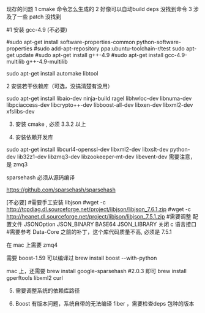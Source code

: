 现存的问题
1 cmake 命令怎么生成的
2 好像可以自动build deps 没找到命令
3 涉及了一些 patch 没找到

#1 安装 gcc-4.9 (不必要)

#sudo apt-get install software-properties-common python-software-properties
#sudo add-apt-repository ppa:ubuntu-toolchain-r/test
sudo apt-get update
#sudo apt-get install g++-4.9
#sudo apt-get install gcc-4.9-multilib g++-4.9-multilib

sudo apt-get install automake libtool

2 安装若干依赖库（可选，没搞清楚有没用）

sudo apt-get install libaio-dev ninja-build ragel libhwloc-dev libnuma-dev libpciaccess-dev libcrypto++-dev libboost-all-dev libxen-dev libxml2-dev xfslibs-dev 

3. 安装 cmake  , 必须 3.3.2 以上

4. 安装依赖开发库

sudo apt-get install  libcurl4-openssl-dev libxml2-dev libxslt-dev python-dev lib32z1-dev libzmq3-dev libzookeeper-mt-dev libevent-dev 
需要注意，是 zmq3

sparsehash 必须从源码编译

https://github.com/sparsehash/sparsehash


[不必要]
#需要手工安装 libjson
#wget -c http://tcpdiag.dl.sourceforge.net/project/libjson/libjson_7.6.1.zip
#wget -c http://heanet.dl.sourceforge.net/project/libjson/libjson_7.5.1.zip
#需要调整 配置文件 JSONOption  JSON_BINARY BASE64 JSON_LIBRARY 关闭 c 语言接口
#需要参考 Data-Core 之前的补丁，这个库代码质量不高, 必须是 7.5.1

在 mac 上需要 zmq4

需要 boost-1.59 可以编译过
brew install boost --with-python

mac 上，还需要  brew install google-sparsehash
#2.0.3 即可
brew install gperftools  libxml2 curl

5. 需要调整系统的依赖库路径

6. Boost 有版本问题，系统自带的无法编译 fiber ，需要检查deps 包种的版本
